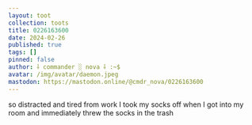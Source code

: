 ```yaml
---
layout: toot
collection: toots
title: 0226163600
date: 2024-02-26
published: true
tags: []
pinned: false
author: ⸸ commander ░ nova ⸸ :~$
avatar: /img/avatar/daemon.jpeg
mastodon: https://mastodon.online/@cmdr_nova/0226163600
---
```


so distracted and tired from work I took my socks off when I got into my room and immediately threw the socks in the trash

